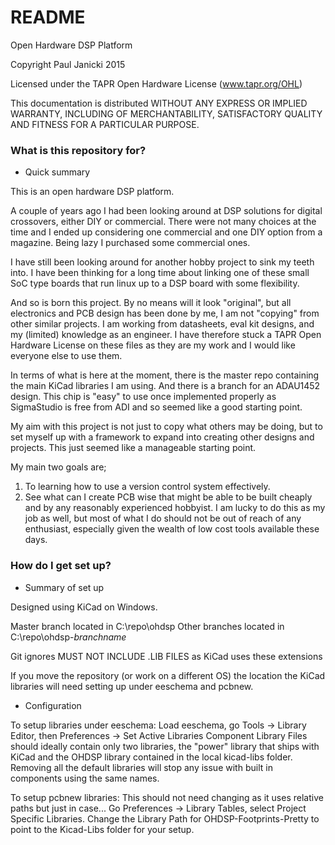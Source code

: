 # README #

Open Hardware DSP Platform

Copyright Paul Janicki 2015

Licensed under the TAPR Open Hardware License (www.tapr.org/OHL)

This documentation is distributed WITHOUT ANY EXPRESS OR IMPLIED WARRANTY, INCLUDING OF MERCHANTABILITY, SATISFACTORY QUALITY AND FITNESS FOR A PARTICULAR PURPOSE.

### What is this repository for? ###

* Quick summary

This is an open hardware DSP platform. 

A couple of years ago I had been looking around at DSP solutions for digital crossovers, either DIY or commercial.
There were not many choices at the time and I ended up considering one commercial and one DIY option from a magazine.
Being lazy I purchased some commercial ones.

I have still been looking around for another hobby project to sink my teeth into. I have been thinking for a long time
about linking one of these small SoC type boards that run linux up to a DSP board with some flexibility. 

And so is born this project. By no means will it look "original", but all electronics and PCB design has been done
by me, I am not "copying" from other similar projects. I am working from datasheets, eval kit designs, and my 
(limited) knowledge as an engineer. I have therefore stuck a TAPR Open Hardware License on these files as they
are my work and I would like everyone else to use them.

In terms of what is here at the moment, there is the master repo containing the main KiCad libraries I am using. 
And there is a branch for an ADAU1452 design. This chip is "easy" to use once implemented properly as 
SigmaStudio is free from ADI and so seemed like a good starting point.

My aim with this project is not just to copy what others may be doing, but to set myself up with a framework to 
expand into creating other designs and projects. This just seemed like a manageable starting point.

My main two goals are; 
1) To learning how to use a version control system effectively.
2) See what can I create PCB wise that might be able to be built cheaply and by any reasonably experienced 
hobbyist. I am lucky to do this as my job as well, but most of what I do should not be out of reach of any 
enthusiast, especially given the wealth of low cost tools available these days.


### How do I get set up? ###

* Summary of set up

Designed using KiCad on Windows.

Master branch located in C:\repo\ohdsp
Other branches located in C:\repo\ohdsp-*branchname*

Git ignores MUST NOT INCLUDE .LIB FILES as KiCad uses these extensions

If you move the repository (or work on a different OS) the location the KiCad libraries will need setting up under eeschema and pcbnew. 

* Configuration

To setup libraries under eeschema:
Load eeschema, go Tools -> Library Editor, then Preferences -> Set Active Libraries
Component Library Files should ideally contain only two libraries, the "power" library that ships with KiCad and the OHDSP library contained in the local kicad-libs folder. Removing all the default libraries will stop any issue with built in components using the same names.

To setup pcbnew libraries:
This should not need changing as it uses relative paths but just in case...
Go Preferences -> Library Tables, select Project Specific Libraries. Change the Library Path for OHDSP-Footprints-Pretty to point to the Kicad-Libs folder for your setup.